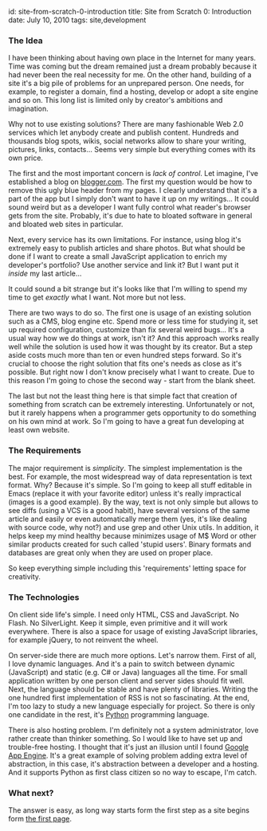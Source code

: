 id:     site-from-scratch-0-introduction
title:  Site from Scratch 0: Introduction
date:   July 10, 2010
tags:   site,development

### The Idea

I have been thinking about having own place in the Internet for many years.
Time was coming but the dream remained just a dream probably because it had never been the real necessity for me.
On the other hand, building of a site it's a big pile of problems for an unprepared person. 
One needs, for example, to register a domain, find a hosting, develop or adopt a site engine and so on.
This long list is limited only by creator's ambitions and imagination.


Why not to use existing solutions?
There are many fashionable Web 2.0 services which let anybody create and publish content.
Hundreds and thousands blog spots, wikis, social networks allow to share your writing, pictures, links, contacts...
Seems very simple but everything comes with its own price.

The first and the most important concern is *lack of control*.
Let imagine, I've established a blog on [blogger.com](http://www.blogger.com).
The first my question would be how to remove this ugly blue header from my pages.
I clearly understand that it's a part of the app but I simply don't want to have it up on my writings...
It could sound weird but as a developer I want fully control what reader's browser gets from the site.
Probably, it's due to hate to bloated software in general and bloated web sites in particular.

Next, every service has its own limitations. 
For instance, using blog it's extremely easy to publish articles and share photos.
But what should be done if I want to create a small JavaScript application to enrich my developer's portfolio? 
Use another service and link it? But I want put it *inside* my last article...

It could sound a bit strange but it's looks like that I'm willing to spend my time to get *exactly* what I want.
Not more but not less.

There are two ways to do so.
The first one is usage of an existing solution such as a CMS, blog engine etc.
Spend more or less time for studying it, set up required configuration, customize than fix several weird bugs...
It's a usual way how we do things at work, isn't it?
And this approach works really well while the solution is used how it was thought by its creator.
But a step aside costs much more than ten or even hundred steps forward.
So it's crucial to choose the right solution that fits one's needs as close as it's possible.
But right now I don't know precisely what I want to create.
Due to this reason I'm going to chose the second way - start from the blank sheet.

The last but not the least thing here is that simple fact
that creation of something from scratch can be extremely interesting.
Unfortunately or not, but it rarely happens when a programmer gets opportunity to do something on his own mind at work.
So I'm going to have a great fun developing at least own website.

### The Requirements

The major requirement is *simplicity*.
The simplest implementation is the best.
For example, the most widespread way of data representation is text format.
Why? Because it's simple.
So I'm going to keep all stuff editable in Emacs (replace it with your favorite editor)
unless it's really impractical (images is a good example).
By the way, text is not only simple but allows to see diffs (using a VCS is a good habit),
have several versions of the same article and easily or even automatically merge them
(yes, it's like dealing with source code, why not?) and use grep and other Unix utils. 
In addition, it helps keep my mind healthy because minimizes usage of M$ Word or other similar products
created for such called 'stupid users'.
Binary formats and databases are great only when they are used on proper place.

So keep everything simple including this 'requirements' letting  space for creativity.

### The Technologies

On client side life's simple.
I need only HTML, CSS and JavaScript. No Flash. No SilverLight.
Keep it simple, even primitive and it will work everywhere.
There is also a space for usage of existing JavaScript libraries, for example jQuery, to not reinvent the wheel.

On server-side there are much more options. Let's narrow them.
First of all, I love dynamic languages.
And it's a pain to switch between dynamic (JavaScript) and static (e.g. C# or Java) languages all the time.
For small application written by one person client and server sides should fit well.
Next, the language should be stable and have plenty of libraries.
Writing the one hundred first implementation of RSS is not so fascinating.
At the end, I'm too lazy to study a new language especially for project.
So there is only one candidate in the rest, it's [Python](http://www.python.org) programming language.

There is also hosting problem. 
I'm definitely not a system administrator, love rather create than thinker something.
So I would like to have set up and trouble-free hosting.
I thought that it's just an illusion until I found [Google App Engine](https://appengine.google.com/).
It's a great example of solving problem adding extra level of abstraction,
in this case, it's abstraction between a developer and a hosting.
And it supports Python as first class citizen so no way to escape, I'm catch.

### What next?

The answer is easy, as long way starts form the first step as a site begins form
[the first page](/blog/site-from-scratch-1-the-first-page).
